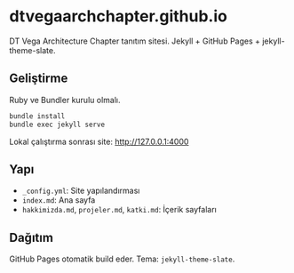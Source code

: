 # dtvegaarchchapter.github.io
DT Vega Architecture Chapter tanıtım sitesi. Jekyll + GitHub Pages + jekyll-theme-slate.

## Geliştirme

Ruby ve Bundler kurulu olmalı.

```bash
bundle install
bundle exec jekyll serve
```

Lokal çalıştırma sonrası site: http://127.0.0.1:4000

## Yapı
- `_config.yml`: Site yapılandırması
- `index.md`: Ana sayfa
- `hakkimizda.md`, `projeler.md`, `katki.md`: İçerik sayfaları

## Dağıtım
GitHub Pages otomatik build eder. Tema: `jekyll-theme-slate`.
